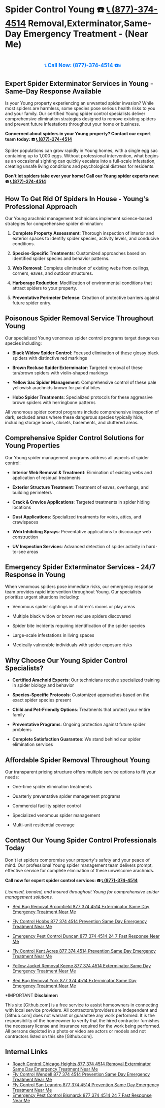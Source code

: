 # Spider Control Young ☎️ [📞 (877)-374-4514](https://pest-control-4514.netlify.app) Removal,Exterminator,Same-Day Emergency Treatment - (Near Me)
# 

<p align="center" style="font-size: 1.2em; font-weight: bold; margin: 20px 0;">
  <a href="https://pest-control-4514.netlify.app" target="_blank" style="color: #007BFF; text-decoration: none;">📞 Call Now: (877)-374-4514 ☎️💧</a>
</p>

## Expert Spider Exterminator Services in Young - Same-Day Response Available

Is your Young property experiencing an unwanted spider invasion? While most spiders are harmless, some species pose serious health risks to you and your family. Our certified Young spider control specialists deliver comprehensive elimination strategies designed to remove existing spiders and prevent future infestations throughout your home or business.

**Concerned about spiders in your Young property? Contact our expert team today: ☎️ [📞 (877)-374-4514](https://pest-control-4514.netlify.app)**

Spider populations can grow rapidly in Young homes, with a single egg sac containing up to 1,000 eggs. Without professional intervention, what begins as an occasional sighting can quickly escalate into a full-scale infestation, creating unsafe living conditions and psychological distress for residents.

**Don't let spiders take over your home! Call our Young spider experts now: ☎️ [📞 (877)-374-4514](https://pest-control-4514.netlify.app)**

## How To Get Rid Of Spiders In House - Young's Professional Approach

Our Young arachnid management technicians implement science-based strategies for comprehensive spider elimination:

1. **Complete Property Assessment**: Thorough inspection of interior and exterior spaces to identify spider species, activity levels, and conducive conditions.

2. **Species-Specific Treatments**: Customized approaches based on identified spider species and behavior patterns.

3. **Web Removal**: Complete elimination of existing webs from ceilings, corners, eaves, and outdoor structures.

4. **Harborage Reduction**: Modification of environmental conditions that attract spiders to your property.

5. **Preventative Perimeter Defense**: Creation of protective barriers against future spider entry.

## Poisonous Spider Removal Service Throughout Young

Our specialized Young venomous spider control programs target dangerous species including:

- **Black Widow Spider Control**: Focused elimination of these glossy black spiders with distinctive red markings

- **Brown Recluse Spider Exterminator**: Targeted removal of these tan/brown spiders with violin-shaped markings

- **Yellow Sac Spider Management**: Comprehensive control of these pale yellowish arachnids known for painful bites

- **Hobo Spider Treatments**: Specialized protocols for these aggressive brown spiders with herringbone patterns

All venomous spider control programs include comprehensive inspection of dark, secluded areas where these dangerous species typically hide, including storage boxes, closets, basements, and cluttered areas.

## Comprehensive Spider Control Solutions for Young Properties

Our Young spider management programs address all aspects of spider control:

- **Interior Web Removal & Treatment**: Elimination of existing webs and application of residual treatments

- **Exterior Structure Treatment**: Treatment of eaves, overhangs, and building perimeters

- **Crack & Crevice Applications**: Targeted treatments in spider hiding locations

- **Dust Applications**: Specialized treatments for voids, attics, and crawlspaces

- **Web Inhibiting Sprays**: Preventative applications to discourage web construction

- **UV Inspection Services**: Advanced detection of spider activity in hard-to-see areas

## Emergency Spider Exterminator Services - 24/7 Response in Young

When venomous spiders pose immediate risks, our emergency response team provides rapid intervention throughout Young. Our specialists prioritize urgent situations including:

- Venomous spider sightings in children's rooms or play areas

- Multiple black widow or brown recluse spiders discovered

- Spider bite incidents requiring identification of the spider species

- Large-scale infestations in living spaces

- Medically vulnerable individuals with spider exposure risks

## Why Choose Our Young Spider Control Specialists?

- **Certified Arachnid Experts**: Our technicians receive specialized training in spider biology and behavior

- **Species-Specific Protocols**: Customized approaches based on the exact spider species present

- **Child and Pet-Friendly Options**: Treatments that protect your entire family

- **Preventative Programs**: Ongoing protection against future spider problems

- **Complete Satisfaction Guarantee**: We stand behind our spider elimination services

## Affordable Spider Removal Throughout Young

Our transparent pricing structure offers multiple service options to fit your needs:

- One-time spider elimination treatments

- Quarterly preventative spider management programs

- Commercial facility spider control

- Specialized venomous spider management

- Multi-unit residential coverage

## Contact Our Young Spider Control Professionals Today

Don't let spiders compromise your property's safety and your peace of mind. Our professional Young spider management team delivers prompt, effective service for complete elimination of these unwelcome arachnids.

**Call now for expert spider control services: ☎️ [📞 (877)-374-4514](https://pest-control-4514.netlify.app)**

*Licensed, bonded, and insured throughout Young for comprehensive spider management solutions.*


- [Bed Bug Removal Broomfield 877 374 4514 Exterminator Same Day Emergency Treatment Near Me](https://github.com/allyoucaneatsushiin/pest-control/blob/main/Bed-Bug-Removal-Broomfield-877-374-4514-Exterminator-Same-Day-Emergency-Treatment-Near-Me.md)
- [Fly Control Hobbs 877 374 4514 Prevention Same Day Emergency Treatment Near Me](https://github.com/allyoucaneatsushiin/pest-control/blob/main/Fly-Control-Hobbs-877-374-4514-Prevention-Same-Day-Emergency-Treatment-Near-Me.md)
- [Emergency Pest Control Duncan 877 374 4514 24 7 Fast Response Near Me](https://github.com/allyoucaneatsushiin/pest-control/blob/main/Emergency-Pest-Control-Duncan-877-374-4514-24-7-Fast-Response-Near-Me.md)


- [Fly Control Kent Acres 877 374 4514 Prevention Same Day Emergency Treatment Near Me](https://github.com/allyoucaneatsushiin/pest-control/blob/main/Fly-Control-Kent-Acres-877-374-4514-Prevention-Same-Day-Emergency-Treatment-Near-Me.md)
- [Yellow Jacket Removal Keene 877 374 4514 Exterminator Same Day Emergency Treatment Near Me](https://github.com/allyoucaneatsushiin/pest-control/blob/main/Yellow-Jacket-Removal-Keene-877-374-4514-Exterminator-Same-Day-Emergency-Treatment-Near-Me.md)
- [Bed Bug Removal York 877 374 4514 Exterminator Same Day Emergency Treatment Near Me](https://github.com/allyoucaneatsushiin/pest-control/blob/main/Bed-Bug-Removal-York-877-374-4514-Exterminator-Same-Day-Emergency-Treatment-Near-Me.md)


*IMPORTANT **Disclaimer:**  

This site [Github.com] is a free service to assist homeowners in connecting with local service providers. All contractors/providers are independent and [Github.com] does not warrant or guarantee any work performed. It is the responsibility of the homeowner to verify that the hired contractor furnishes the necessary license and insurance required for the work being performed. All persons depicted in a photo or video are actors or models and not contractors listed on this site [Github.com].


## Internal Links
- [Roach Control Chicago Heights 877 374 4514 Removal Exterminator Same Day Emergency Treatment Near Me](https://github.com/allyoucaneatsushiin/pest-control/blob/main/Roach-Control-Chicago-Heights-877-374-4514-Removal-Exterminator-Same-Day-Emergency-Treatment-Near-Me.md)
- [Fly Control Wendell 877 374 4514 Prevention Same Day Emergency Treatment Near Me](https://github.com/allyoucaneatsushiin/pest-control/blob/main/Fly-Control-Wendell-877-374-4514-Prevention-Same-Day-Emergency-Treatment-Near-Me.md)
- [Fly Control San Leandro 877 374 4514 Prevention Same Day Emergency Treatment Near Me](https://github.com/allyoucaneatsushiin/pest-control/blob/main/Fly-Control-San-Leandro-877-374-4514-Prevention-Same-Day-Emergency-Treatment-Near-Me.md)
- [Emergency Pest Control Bismarck 877 374 4514 24 7 Fast Response Near Me](https://github.com/allyoucaneatsushiin/pest-control/blob/main/Emergency-Pest-Control-Bismarck-877-374-4514-24-7-Fast-Response-Near-Me.md)
